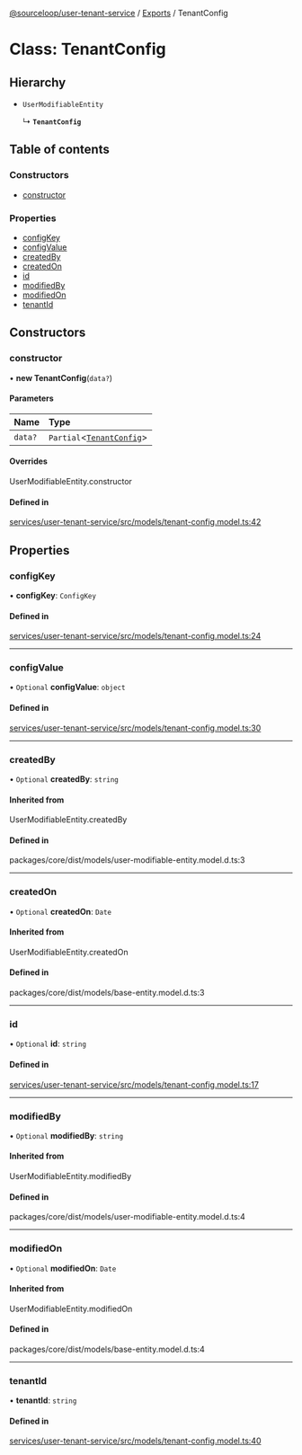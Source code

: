 [@sourceloop/user-tenant-service](../README.md) / [Exports](../modules.md) / TenantConfig

# Class: TenantConfig

## Hierarchy

- `UserModifiableEntity`

  ↳ **`TenantConfig`**

## Table of contents

### Constructors

- [constructor](TenantConfig.md#constructor)

### Properties

- [configKey](TenantConfig.md#configkey)
- [configValue](TenantConfig.md#configvalue)
- [createdBy](TenantConfig.md#createdby)
- [createdOn](TenantConfig.md#createdon)
- [id](TenantConfig.md#id)
- [modifiedBy](TenantConfig.md#modifiedby)
- [modifiedOn](TenantConfig.md#modifiedon)
- [tenantId](TenantConfig.md#tenantid)

## Constructors

### constructor

• **new TenantConfig**(`data?`)

#### Parameters

| Name | Type |
| :------ | :------ |
| `data?` | `Partial`<[`TenantConfig`](TenantConfig.md)\> |

#### Overrides

UserModifiableEntity.constructor

#### Defined in

[services/user-tenant-service/src/models/tenant-config.model.ts:42](https://github.com/codeweb05/repo1/blob/ea19add/services/user-tenant-service/src/models/tenant-config.model.ts#L42)

## Properties

### configKey

• **configKey**: `ConfigKey`

#### Defined in

[services/user-tenant-service/src/models/tenant-config.model.ts:24](https://github.com/codeweb05/repo1/blob/ea19add/services/user-tenant-service/src/models/tenant-config.model.ts#L24)

___

### configValue

• `Optional` **configValue**: `object`

#### Defined in

[services/user-tenant-service/src/models/tenant-config.model.ts:30](https://github.com/codeweb05/repo1/blob/ea19add/services/user-tenant-service/src/models/tenant-config.model.ts#L30)

___

### createdBy

• `Optional` **createdBy**: `string`

#### Inherited from

UserModifiableEntity.createdBy

#### Defined in

packages/core/dist/models/user-modifiable-entity.model.d.ts:3

___

### createdOn

• `Optional` **createdOn**: `Date`

#### Inherited from

UserModifiableEntity.createdOn

#### Defined in

packages/core/dist/models/base-entity.model.d.ts:3

___

### id

• `Optional` **id**: `string`

#### Defined in

[services/user-tenant-service/src/models/tenant-config.model.ts:17](https://github.com/codeweb05/repo1/blob/ea19add/services/user-tenant-service/src/models/tenant-config.model.ts#L17)

___

### modifiedBy

• `Optional` **modifiedBy**: `string`

#### Inherited from

UserModifiableEntity.modifiedBy

#### Defined in

packages/core/dist/models/user-modifiable-entity.model.d.ts:4

___

### modifiedOn

• `Optional` **modifiedOn**: `Date`

#### Inherited from

UserModifiableEntity.modifiedOn

#### Defined in

packages/core/dist/models/base-entity.model.d.ts:4

___

### tenantId

• **tenantId**: `string`

#### Defined in

[services/user-tenant-service/src/models/tenant-config.model.ts:40](https://github.com/codeweb05/repo1/blob/ea19add/services/user-tenant-service/src/models/tenant-config.model.ts#L40)
